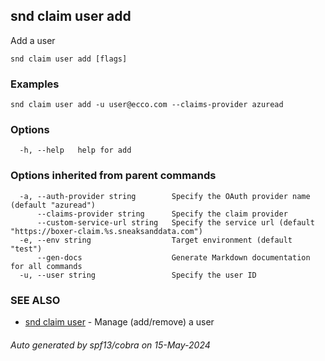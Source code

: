 ## snd claim user add

Add a user

```
snd claim user add [flags]
```

### Examples

```
snd claim user add -u user@ecco.com --claims-provider azuread
```

### Options

```
  -h, --help   help for add
```

### Options inherited from parent commands

```
  -a, --auth-provider string        Specify the OAuth provider name (default "azuread")
      --claims-provider string      Specify the claim provider
      --custom-service-url string   Specify the service url (default "https://boxer-claim.%s.sneaksanddata.com")
  -e, --env string                  Target environment (default "test")
      --gen-docs                    Generate Markdown documentation for all commands
  -u, --user string                 Specify the user ID
```

### SEE ALSO

* [snd claim user](snd_claim_user.md)	 - Manage (add/remove) a user


###### Auto generated by spf13/cobra on 15-May-2024
